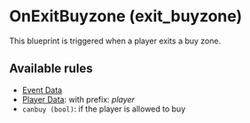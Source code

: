# OnExitBuyzone (exit_buyzone)

This blueprint is triggered when a player exits a buy zone.

## Available rules

- [Event Data](GlobalEventData.md)
- [Player Data](GlobalPlayerData.md): with prefix: *player*
- `canbuy (bool)`: if the player is allowed to buy
